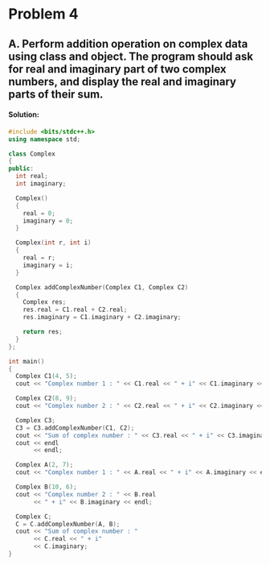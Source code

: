 # Problem 4

## A. Perform addition operation on complex data using class and object. The program should ask for real and imaginary part of two complex numbers, and display the real and imaginary parts of their sum.

#### **Solution:**

```c++
#include <bits/stdc++.h>
using namespace std;

class Complex
{
public:
  int real;
  int imaginary;

  Complex()
  {
    real = 0;
    imaginary = 0;
  }

  Complex(int r, int i)
  {
    real = r;
    imaginary = i;
  }

  Complex addComplexNumber(Complex C1, Complex C2)
  {
    Complex res;
    res.real = C1.real + C2.real;
    res.imaginary = C1.imaginary + C2.imaginary;

    return res;
  }
};

int main()
{
  Complex C1(4, 5);
  cout << "Complex number 1 : " << C1.real << " + i" << C1.imaginary << endl;

  Complex C2(8, 9);
  cout << "Complex number 2 : " << C2.real << " + i" << C2.imaginary << endl;

  Complex C3;
  C3 = C3.addComplexNumber(C1, C2);
  cout << "Sum of complex number : " << C3.real << " + i" << C3.imaginary;
  cout << endl
       << endl;

  Complex A(2, 7);
  cout << "Complex number 1 : " << A.real << " + i" << A.imaginary << endl;

  Complex B(10, 6);
  cout << "Complex number 2 : " << B.real
       << " + i" << B.imaginary << endl;

  Complex C;
  C = C.addComplexNumber(A, B);
  cout << "Sum of complex number : "
       << C.real << " + i"
       << C.imaginary;
}
```
